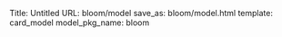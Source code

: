Title: Untitled
URL: bloom/model
save_as: bloom/model.html
template: card_model
model_pkg_name: bloom

